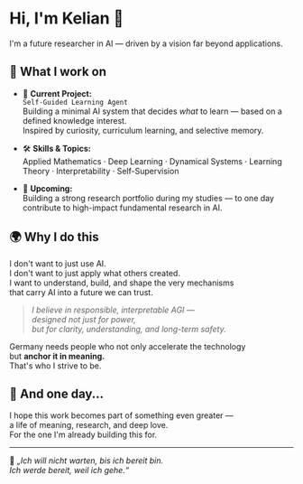 # Hi, I'm Kelian 👋

I'm a future researcher in AI — driven by a vision far beyond applications.

## 🧠 What I work on

- 📌 **Current Project:**  
  `Self-Guided Learning Agent`  
  Building a minimal AI system that decides *what* to learn — based on a defined knowledge interest.  
  Inspired by curiosity, curriculum learning, and selective memory.

- 🛠️ **Skills & Topics:**  
 Applied Mathematics · Deep Learning · Dynamical Systems · Learning Theory · Interpretability · Self-Supervision
- 🧪 **Upcoming:**  
  Building a strong research portfolio during my studies — to one day contribute to high-impact fundamental research in AI.

## 🌍 Why I do this

I don't want to just use AI.  
I don't want to just apply what others created.  
I want to understand, build, and shape the very mechanisms  
that carry AI into a future we can trust.

> *I believe in responsible, interpretable AGI —  
designed not just for power,  
but for clarity, understanding, and long-term safety.*

Germany needs people who not only accelerate the technology  
but **anchor it in meaning.**  
That's who I strive to be.

## 🤍 And one day...

I hope this work becomes part of something even greater —  
a life of meaning, research, and deep love.  
For the one I'm already building this for.

---

🧭 *„Ich will nicht warten, bis ich bereit bin.  
Ich werde bereit, weil ich gehe.“*
